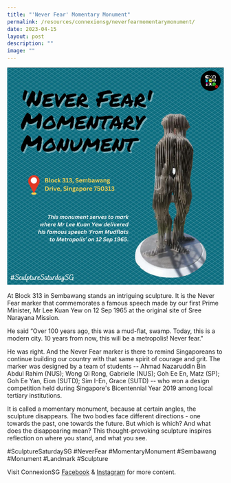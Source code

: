 ```yaml
---
title: "'Never Fear' Momentary Monument"
permalink: /resources/connexionsg/neverfearmomentarymonument/
date: 2023-04-15
layout: post
description: ""
image: ""
---
```

![](/images/connexionsg/2023/never%20fear%20.png)


At Block 313 in Sembawang stands an intriguing sculpture. It is the Never Fear marker that commemorates a famous speech made by our first Prime Minister, Mr Lee Kuan Yew on 12 Sep 1965 at the original site of Sree Narayana Mission.

He said “Over 100 years ago, this was a mud-flat, swamp. Today, this is a modern city. 10 years from now, this will be a metropolis! Never fear."

He was right. And the Never Fear marker is there to remind Singaporeans to continue building our country with that same spirit of courage and grit. The marker was designed by a team of students -- Ahmad Nazaruddin Bin Abdul Rahim (NUS); Wong Qi Rong, Gabrielle (NUS); Goh Ee En, Matz (SP); Goh Ee Yan, Eion (SUTD); Sim I-En, Grace (SUTD) -- who won a design competition held during Singapore's Bicentennial Year 2019 among local tertiary institutions.

It is called a momentary monument, because at certain angles, the sculpture disappears. The two bodies face different directions - one towards the past, one towards the future. But which is which? And what does the disappearing mean? This thought-provoking sculpture inspires reflection on where you stand, and what you see.

#SculptureSaturdaySG #NeverFear #MomentaryMonument #Sembawang #Monument #Landmark #Sculpture

Visit ConnexionSG [Facebook](https://www.facebook.com/ConnexionSG) & [Instagram](https://www.instagram.com/connexionsg/) for more content.
